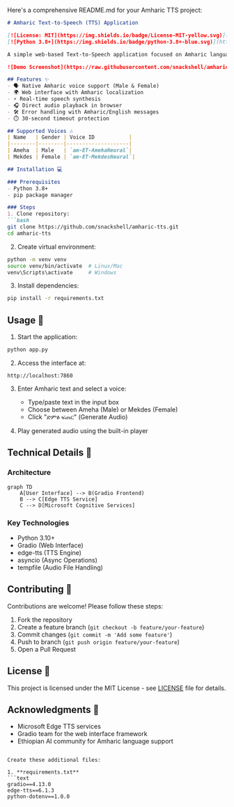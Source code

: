 Here's a comprehensive README.md for your Amharic TTS project:

```markdown
# Amharic Text-to-Speech (TTS) Application

[![License: MIT](https://img.shields.io/badge/License-MIT-yellow.svg)](https://opensource.org/licenses/MIT)
[![Python 3.8+](https://img.shields.io/badge/python-3.8+-blue.svg)](https://www.python.org/downloads/)

A simple web-based Text-to-Speech application focused on Amharic language support, powered by Microsoft Edge TTS.

![Demo Screenshot](https://raw.githubusercontent.com/snackshell/amharic-tts/main/assets/demo-screenshot.png)

## Features ✨
- 🗣️ Native Amharic voice support (Male & Female)
- 🌍 Web interface with Amharic localization
- ⚡ Real-time speech synthesis
- 🎧 Direct audio playback in browser
- 🛠️ Error handling with Amharic/English messages
- ⏱️ 30-second timeout protection

## Supported Voices 🎶
| Name   | Gender | Voice ID           |
|--------|--------|--------------------|
| Ameha  | Male   | `am-ET-AmehaNeural`|
| Mekdes | Female | `am-ET-MekdesNeural`|

## Installation 💻

### Prerequisites
- Python 3.8+
- pip package manager

### Steps
1. Clone repository:
```bash
git clone https://github.com/snackshell/amharic-tts.git
cd amharic-tts
```

2. Create virtual environment:
```bash
python -m venv venv
source venv/bin/activate  # Linux/Mac
venv\Scripts\activate     # Windows
```

3. Install dependencies:
```bash
pip install -r requirements.txt
```

## Usage 🚀
1. Start the application:
```bash
python app.py
```

2. Access the interface at:
```
http://localhost:7860
```

3. Enter Amharic text and select a voice:
   - Type/paste text in the input box
   - Choose between Ameha (Male) or Mekdes (Female)
   - Click "ድምፅ ፍጠር" (Generate Audio)

4. Play generated audio using the built-in player

## Technical Details 🔧
### Architecture
```mermaid
graph TD
    A[User Interface] --> B(Gradio Frontend)
    B --> C[Edge TTS Service]
    C --> D[Microsoft Cognitive Services]
```

### Key Technologies
- Python 3.10+
- Gradio (Web Interface)
- edge-tts (TTS Engine)
- asyncio (Async Operations)
- tempfile (Audio File Handling)

## Contributing 🤝
Contributions are welcome! Please follow these steps:
1. Fork the repository
2. Create a feature branch (`git checkout -b feature/your-feature`)
3. Commit changes (`git commit -m 'Add some feature'`)
4. Push to branch (`git push origin feature/your-feature`)
5. Open a Pull Request

## License 📄
This project is licensed under the MIT License - see [LICENSE](LICENSE) file for details.

## Acknowledgments 🙏
- Microsoft Edge TTS services
- Gradio team for the web interface framework
- Ethiopian AI community for Amharic language support
```

Create these additional files:

1. **requirements.txt**
```text
gradio==4.13.0
edge-tts==6.1.3
python-dotenv==1.0.0
```
